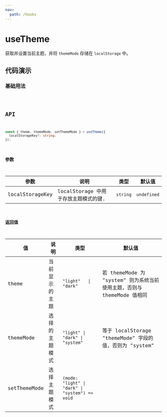```yaml
---
nav:
  path: /hooks
---
```


# useTheme

获取并设置当前主题，并将 `themeMode` 存储在 `localStorage` 中。

## 代码演示

### 基础用法

<code src="./demo/demo1.tsx" />

## API

```typescript
const { theme, themeMode, setThemeMode } = useTheme({
  localStorageKey?: string;
});
```

### 参数

| 参数            | 说明                                 | 类型     | 默认值    |
| --------------- | ------------------------------------ | -------- | --------- |
| localStorageKey | localStorage 中用于存放主题模式的键. | `string` | `undefined` |

### 返回值

| 值           | 说明           | 类型                                            | 默认值                                                                 |
| ------------ | -------------- | ----------------------------------------------- | ---------------------------------------------------------------------- |
| theme        | 当前显示的主题 | `"light"   \| "dark"`                           | 若 themeMode 为 "system" 则为系统当前使用主题，否则与 themeMode 值相同 |
| themeMode    | 选择的主题模式 | `"light" \| "dark" \| "system"`                 | 等于 localStorage "themeMode" 字段的值，否则为 "system"                |
| setThemeMode | 选择主题模式   | `(mode: "light" \| "dark" \| "system") => void` |                                                                        |
